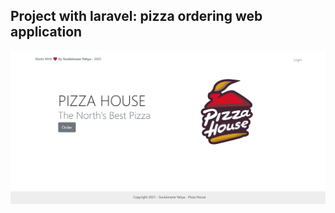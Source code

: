 ## Project with laravel: pizza ordering web application
<img src="/public/img/1.JPG" alt="Pizza House" />